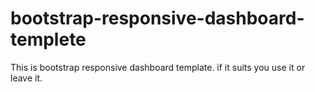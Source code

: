 # bootstrap-responsive-dashboard-templete
This is bootstrap responsive dashboard template. if it suits you use it or leave it.
